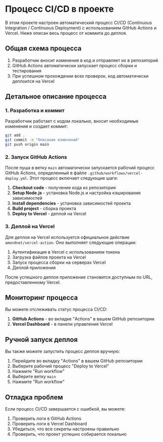 # Процесс CI/CD в проекте

В этом проекте настроен автоматический процесс CI/CD (Continuous Integration / Continuous Deployment) с использованием GitHub Actions и Vercel. Ниже описан весь процесс от коммита до деплоя.

## Общая схема процесса

1. Разработчик вносит изменения в код и отправляет их в репозиторий
2. GitHub Actions автоматически запускает процесс сборки и тестирования
3. При успешном прохождении всех проверок, код автоматически деплоится на Vercel

## Детальное описание процесса

### 1. Разработка и коммит

Разработчик работает с кодом локально, вносит необходимые изменения и создает коммит:

```bash
git add .
git commit -m "Описание изменений"
git push origin main
```

### 2. Запуск GitHub Actions

После пуша в ветку `main` автоматически запускается рабочий процесс GitHub Actions, определенный в файле `.github/workflows/vercel-deploy.yml`. Этот процесс включает следующие шаги:

1. **Checkout code** - получение кода из репозитория
2. **Setup Node.js** - установка Node.js и настройка кэширования зависимостей
3. **Install dependencies** - установка зависимостей проекта
4. **Build project** - сборка проекта
5. **Deploy to Vercel** - деплой на Vercel

### 3. Деплой на Vercel

Для деплоя на Vercel используется официальное действие `amondnet/vercel-action`. Оно выполняет следующие операции:

1. Аутентификация в Vercel с использованием токена
2. Загрузка файлов проекта на Vercel
3. Запуск процесса сборки на серверах Vercel
4. Деплой приложения

После успешного деплоя приложение становится доступным по URL, предоставленному Vercel.

## Мониторинг процесса

Вы можете отслеживать статус процесса CI/CD:

1. **GitHub Actions** - во вкладке "Actions" в вашем GitHub репозитории
2. **Vercel Dashboard** - в панели управления Vercel

## Ручной запуск деплоя

Вы также можете запустить процесс деплоя вручную:

1. Перейдите во вкладку "Actions" в вашем GitHub репозитории
2. Выберите рабочий процесс "Deploy to Vercel"
3. Нажмите "Run workflow"
4. Выберите ветку `main`
5. Нажмите "Run workflow"

## Отладка проблем

Если процесс CI/CD завершается с ошибкой, вы можете:

1. Проверить логи в GitHub Actions
2. Проверить логи в Vercel Dashboard
3. Убедиться, что все секреты настроены правильно
4. Проверить, что проект успешно собирается локально 